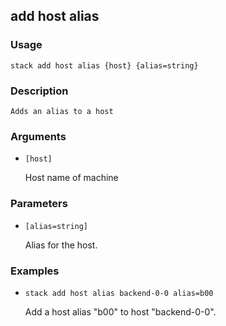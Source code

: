 ## add host alias

### Usage

`stack add host alias {host} {alias=string}`

### Description


	Adds an alias to a host

	

### Arguments

* `[host]`

   Host name of machine


### Parameters
* `[alias=string]`

   Alias for the host.

### Examples

* `stack add host alias backend-0-0 alias=b00`

   Add a host alias "b00" to host "backend-0-0".



